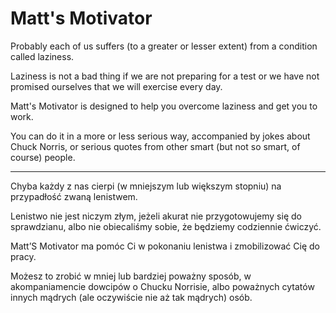 # Matt's Motivator

Probably each of us suffers (to a greater or lesser extent) from a condition called laziness.

Laziness is not a bad thing if we are not preparing for a test or we have not promised ourselves that we will exercise every day.

Matt's Motivator is designed to help you overcome laziness and get you to work.

You can do it in a more or less serious way, accompanied by jokes about Chuck Norris, or serious quotes from other smart (but not so smart, of course) people.

--------

Chyba każdy z nas cierpi (w mniejszym lub większym stopniu) na przypadłość zwaną lenistwem. 

Lenistwo nie jest niczym złym, jeżeli akurat nie przygotowujemy się do sprawdzianu, albo nie obiecaliśmy sobie, że będziemy codziennie ćwiczyć.

Matt’S Motivator ma pomóc Ci w pokonaniu lenistwa i zmobilizować Cię do pracy.

Możesz to zrobić w mniej lub bardziej poważny sposób, w akompaniamencie dowcipów o Chucku Norrisie, albo poważnych cytatów innych mądrych (ale oczywiście nie aż tak mądrych) osób.
